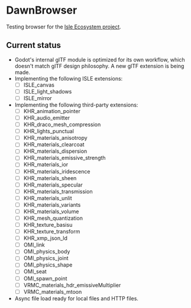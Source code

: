 # DawnBrowser

Testing browser for the [Isle Ecosystem project](https://github.com/BlueHarrier/IsleEcosystem).

## Current status

- Godot's internal glTF module is optimized for its own workflow, which doesn't match glTF design philosophy. A new glTF extension is being made.
- Implementing the following ISLE extensions:
    - [ ] ISLE_canvas
    - [ ] ISLE_light_shadows
    - [ ] ISLE_mirror
- Implementing the following third-party extensions:
    - [ ] KHR_animation_pointer
    - [ ] KHR_audio_emitter
    - [ ] KHR_draco_mesh_compression
    - [ ] KHR_lights_punctual
    - [ ] KHR_materials_anisotropy
    - [ ] KHR_materials_clearcoat
    - [ ] KHR_materials_dispersion
    - [ ] KHR_materials_emissive_strength
    - [ ] KHR_materials_ior
    - [ ] KHR_materials_iridescence
    - [ ] KHR_materials_sheen
    - [ ] KHR_materials_specular
    - [ ] KHR_materials_transmission
    - [ ] KHR_materials_unlit
    - [ ] KHR_materials_variants
    - [ ] KHR_materials_volume
    - [ ] KHR_mesh_quantization
    - [ ] KHR_texture_basisu
    - [ ] KHR_texture_transform
    - [ ] KHR_xmp_json_ld
    - [ ] OMI_link
    - [ ] OMI_physics_body
    - [ ] OMI_physics_joint
    - [ ] OMI_physics_shape
    - [ ] OMI_seat
    - [ ] OMI_spawn_point
    - [ ] VRMC_materials_hdr_emissiveMultiplier
    - [ ] VRMC_materials_mtoon
- Async file load ready for local files and HTTP files.